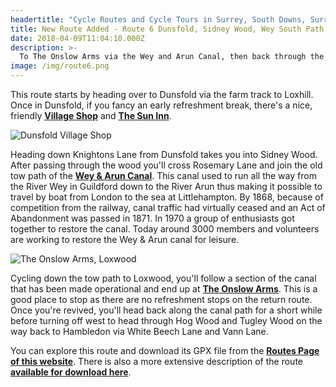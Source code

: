 ```yaml
---
headertitle: "Cycle Routes and Cycle Tours in Surrey, South Downs, Surrey Hills, West Sussex, Guildford, Haslemere, Farnham, Godalming, Chiddingfold and Petworth."
title: New Route Added - Route 6 Dunsfold, Sidney Wood, Wey South Path, Loxwood
date: 2018-04-09T11:04:10.000Z
description: >-
  To The Onslow Arms via the Wey and Arun Canal, then back through the woods.
image: /img/route6.png
---
```

This route starts by heading over to Dunsfold via the farm track to Loxhill. Once in Dunsfold, if you fancy an early refreshment break, there's a nice, friendly **[Village Shop](http://www.dunsfoldvillageshop.co.uk)** and **[The Sun Inn](http://www.suninndunsfold.co.uk)**.

![Dunsfold Village Shop](/img/dunsfoldvs.jpg)

Heading down Knightons Lane from Dunsfold takes you into Sidney Wood. After passing through the wood you'll cross Rosemary Lane and join the old tow path of the **[Wey & Arun Canal](https://weyarun.org.uk)**. This canal used to run all the way from the River Wey in Guildford down to the River Arun thus making it possible to travel by boat from London to the sea at Littlehampton. By 1868, because of competition from the railway, canal traffic had virtually ceased and an Act of Abandonment was passed in 1871. In 1970 a group of enthusiasts got together to restore the canal. Today around 3000 members and volunteers are working to restore the Wey & Arun canal for leisure.

![The Onslow Arms, Loxwood](/img/onslowarms.jpg)

Cycling down the tow path to Loxwood, you'll follow a section of the canal that has been made operational and end up at **[The Onslow Arms](http://onslowarmsloxwood.com)**. This is a good place to stop as there are no refreshment stops on the return route. Once you're revived, you'll head back along the canal path for a short while before turning off west to head through Hog Wood and Tugley Wood on the way back to Hambledon via White Beech Lane and Vann Lane. 

You can explore this route and download its GPX file from the **[Routes Page of this website](/routes/#route4)**. There is also a more extensive description of the route **[available for download here](/pdf/route6.pdf)**.
